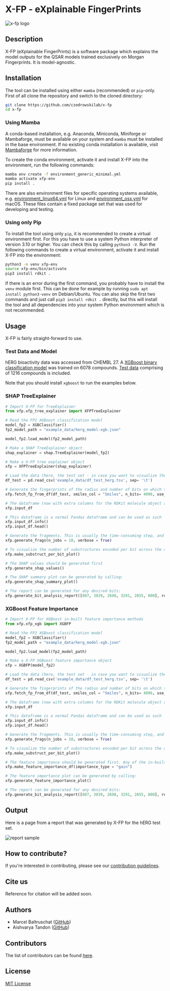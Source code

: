 # X-FP - eXplainable FingerPrints

![x-fp logo](https://github.com/czodrowskilab/x-fp/blob/main/src/xfp/resources/X-FP_logo.png)

## Description
X-FP (eXplainable FingerPrints) is a software package which explains the model outputs for the QSAR models trained exclusively on Morgan Fingerprints. It is model-agnostic. 

## Installation
The tool can be installed using either `mamba` (recommended) or `pip`-only. First of all clone the repository and 
switch to the cloned directory:
```bash
git clone https://github.com/czodrowskilab/x-fp
cd x-fp
```

### Using Mamba
A conda-based installation, e.g. Anaconda, Miniconda, Miniforge or Mambaforge, must be available on your system and
`mamba` must be installed in the base environment. If no existing conda installation is available, visit 
[Mambaforge](https://github.com/conda-forge/miniforge#mambaforge) for more information.

To create the conda environment, activate it and install X-FP into the environment, run the following commands:
```bash
mamba env create -f environment_generic_minimal.yml
mamba activate xfp-env
pip install .
```
There are also environment files for specific operating systems available, e.g. [environment_linux64.yml](https://github.com/czodrowskilab/x-fp/blob/documentation/environment_linux64.yml) for Linux
and [environment_osx.yml](https://github.com/czodrowskilab/x-fp/blob/documentation/environment_osx.yml) for macOS. These files contain a fixed package set that was used for developing and testing.

### Using only Pip
To install the tool using only `pip`, it is recommended to create a virtual environment first. For this you have to use
a system Python interpreter of version 3.10 or higher. You can check this by calling `python3 -V`. Run the following
commands to create a virtual environment, activate it and install X-FP into the environment:
```bash
python3 -m venv xfp-env
source xfp-env/bin/activate
pip3 install rdkit .
```
If there is an error during the first command, you probably have to install the `venv` module first. This can be done
for example by running `sudo apt install python3-venv` on Debian/Ubuntu. You can also skip the first two commands and
just call `pip3 install rdkit .` directly, but this will install the tool and all dependencies into your system Python
environment which is not recommended.

## Usage

X-FP is fairly straight-forward to use. 

### Test Data and Model
hERG bioactivity data was accessed from CHEMBL 27. A [XGBoost binary classification model](https://github.com/czodrowskilab/x-fp/blob/main/test_data/herg_model-xgb.json) was trained on 6078 compounds. 
[Test data](https://github.com/czodrowskilab/x-fp/blob/main/test_data/df_test_herg.tsv) comprising of 1216 compounds is included.

Note that you should install `xgboost` to run the examples below. 

### SHAP TreeExplainer
```python
# Import X-FP for TreeExplainer
from xfp.xfp_tree_explainer import XFPTreeExplainer

# Read the FP2 XGBoost classification model
model_fp2 = XGBClassifier()
fp2_model_path = "example_data/herg_model-xgb.json"

model_fp2.load_model(fp2_model_path)

# Make a SHAP TreeExplainer object
shap_explainer = shap.TreeExplainer(model_fp2)

# Make a X-FP tree explainer object
xfp = XFPTreeExplainer(shap_explainer)

# Load the data (here, the test set - in case you want to visualize the important bits and the chemical substructures they encode in the test set)
df_test = pd.read_csv('example_data/df_test_herg.tsv', sep= '\t')

# Generate the fingerprints of the radius and number of bits on which the model was trained
xfp.fetch_fp_from_df(df_test, smiles_col = "Smiles", n_bits= 4096, use_chirality = True)

# The dataframe (now with extra columns for the RDKit molecule object and the Morgan fingerprints) can be checked by calling:
xfp.input_df

# This dataframe is a normal Pandas dataframe and can be used as such
xfp.input_df.info()
xfp.input_df.head()

# Generate the fragments. This is usually the time-consuming step, and can depend on the size of the dataset and parallelization.
xfp.generate_frags(n_jobs = 10, verbose = True)

# To visualize the number of substructures encoded per bit across the dataset, a box plot can be generated:
xfp.make_substruct_per_bit_plot()

# The SHAP values should be generated first
xfp.generate_shap_values()

# The SHAP summary plot can be generated by calling:
xfp.generate_shap_summary_plot()

# The report can be generated for any desired bits:
xfp.generate_bit_analysis_report([807, 3839, 2698, 3291, 2855, 800], report_title = "X-FP SHAP TreeExplainer Report: hERG Test Set")
```

### XGBoost Feature Importance
```python
# Import X-FP for XGBoost in-built feature importance methods
from xfp.xfp_xgb import XGBFP

# Read the FP2 XGBoost classification model
model_fp2 = XGBClassifier()
fp2_model_path = "example_data/herg_model-xgb.json"

model_fp2.load_model(fp2_model_path)

# Make a X-FP XGBoost feature importance object
xfp = XGBFP(model_fp2)

# Load the data (here, the test set - in case you want to visualize the important bits and the chemical substructures they encode in the test set)
df_test = pd.read_csv('example_data/df_test_herg.tsv', sep= '\t')

# Generate the fingerprints of the radius and number of bits on which the model was trained
xfp.fetch_fp_from_df(df_test, smiles_col = "Smiles", n_bits= 4096, use_chirality = True)

# The dataframe (now with extra columns for the RDKit molecule object and the Morgan fingerprints) can be checked by calling:
xfp.input_df

# This dataframe is a normal Pandas dataframe and can be used as such
xfp.input_df.info()
xfp.input_df.head()

# Generate the fragments. This is usually the time-consuming step, and can depend on the size of the dataset and parallelization.
xfp.generate_frags(n_jobs = 10, verbose = True)

# To visualize the number of substructures encoded per bit across the dataset, a box plot can be generated:
xfp.make_substruct_per_bit_plot()

# The feature importance should be generated first. Any of the in-built feature importance methods can be used.
xfp.make_feature_importance_df(importance_type = "gain")

# The feature importance plot can be generated by calling:
xfp.generate_feature_importance_plot()

# The report can be generated for any desired bits:
xfp.generate_bit_analysis_report([807, 3839, 2698, 3291, 2855, 800], report_title = "X-FP XGB FI Report: hERG Test Set")
```

## Output
Here is a page from a report that was generated by X-FP for the hERG test set.

![report sample](https://github.com/czodrowskilab/x-fp/blob/main/src/xfp/resources/X-FP_ReportSample.png)

## How to contribute?
If you're interested in contributing, please see our [contribution guidelines](https://github.com/czodrowskilab/x-fp/blob/main/CONTRIBUTING.md).

## Cite us
Reference for citation will be added soon.

## Authors
- Marcel Baltruschat ([GitHub](https://github.com/mrcblt))
- Aishvarya Tandon ([GitHub](https://github.com/aish-tan))

## Contributors
The list of contributors can be found [here](https://github.com/czodrowskilab/x-fp/blob/main/CONTRIBUTORS.md).

## License
[MIT License](https://github.com/czodrowskilab/x-fp/blob/main/LICENSE)
